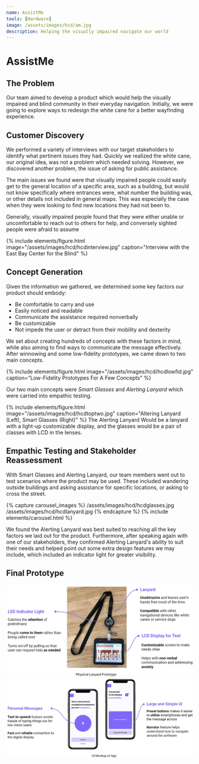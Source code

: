 ```yaml
---
name: AssistMe
tools: [Hardware]
image: /assets/images/hcd/am.jpg
description: Helping the visually impaired navigate our world
---
```


# AssistMe

## The Problem
Our team aimed to develop a product which would help the visually impaired and blind community in their everyday navigation. Initially, we were going to explore ways to redesign the white cane for a better wayfinding experience.

## Customer Discovery
We performed a variety of interviews with our target stakeholders to identify what pertinent issues they had. Quickly we realized the white cane, our original idea, was not a problem which needed solving. However, we discovered another problem, the issue of asking for public assistance.

The main issues we found were that visually impaired people could easily get to the general location of a specific area, such as a building, but would not know specifically where entrances were, what number the building was, or other details not included in general maps. This was especially the case when they were looking to find new locations they had not been to.

Generally, visually impaired people found that they were either unable or uncomfortable to reach out to others for help, and conversely sighted people were afraid to assume 

{% include elements/figure.html image="/assets/images/hcd/hcdinterview.jpg" caption="Interview with the East Bay Center for the Blind" %}

## Concept Generation
Given the information we gathered, we determined some key factors our product should embody:
- Be comfortable to carry and use
- Easily noticed and readable
- Communicate the assistance required nonverbally
- Be customizable
- Not impede the user or detract from their mobility and dexterity

We set about creating hundreds of concepts with these factors in mind, while also aiming to find ways to communicate the message effectively. After winnowing and some low-fidelity prototypes, we came down to two main concepts.

{% include elements/figure.html image="/assets/images/hcd/hcdlowfid.jpg" caption="Low-Fidelity Prototypes For A Few Concepts" %}

Our two main concepts were *Smart Glasses* and *Alerting Lanyard* which were carried into empathic testing.

{% include elements/figure.html image="/assets/images/hcd/hcdtoptwo.jpg" caption="Altering Lanyard (Left), Smart Glasses (Right)" %}
The Alerting Lanyard Would be a lanyard with a light-up customizable display, and the glasses would be a pair of classes with LCD in the lenses.

## Empathic Testing and Stakeholder Reassessment

With Smart Glasses and Alerting Lanyard, our team members went out to test scenarios where the product may be used. These included wandering outside buildings and asking assistance for specific locations, or asking to cross the street.

{% capture carousel_images %}
/assets/images/hcd/hcdglasses.jpg
/assets/images/hcd/hcdlanyard.jpg
{% endcapture %}
{% include elements/carousel.html %}

We found the Alerting Lanyard was best suited to reaching all the key factors we laid out for the product. Furthermore, after speaking again with one of our stakeholders, they confirmed Alerting Lanyard's ability to suit their needs and helped point out some extra design features we may include, which included an indicator light for greater visibility.

## Final Prototype

![alt text](/assets/images/hcd/hcdprototype.jpg "Physical Prototype")
![alt text](/assets/images/hcd/hcdUI.jpg "Application")